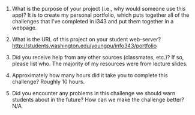 1. What is the purpose of your project (i.e., why would someone use this app)? It is to create my personal portfolio, which puts together all of the challenges that I've completed in i343 and put them together in a webpage.

2. What is the URL of this project on your student web-server? http://students.washington.edu/youngpu/info343/portfolio

3. Did you receive help from any other sources (classmates, etc.)? If so, please list who. The majority of my resources were from lecture slides.

4. Approximately how many hours did it take you to complete this challenge? Roughly 10 hours.

5. Did you encounter any problems in this challenge we should warn students about in the future? How can we make the challenge better? N/A